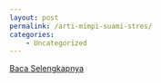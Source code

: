 ```yaml
---
layout: post
permalink: /arti-mimpi-suami-stres/
categories:
    - Uncategorized
---
```


[Baca Selengkapnya](/04)